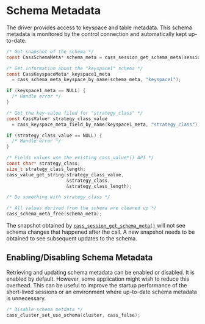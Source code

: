 # Schema Metadata

The driver provides access to keyspace and table metadata. This schema metadata
is monitored by the control connection and automatically kept up-to-date.

```c
/* Get snapshot of the schema */
const CassSchemaMeta* schema_meta = cass_session_get_schema_meta(session);

/* Get information about the "keyspace1" schema */
const CassKeyspaceMeta* keyspace1_meta
  = cass_schema_meta_keyspace_by_name(schema_meta, "keyspace1");

if (keyspace1_meta == NULL) {
  /* Handle error */
}

/* Get the key-value filed for "strategy_class" */
const CassValue* strategy_class_value
  = cass_keyspace_meta_field_by_name(keyspace1_meta, "strategy_class");

if (strategy_class_value == NULL) {
  /* Handle error */
}

/* Fields values use the existing cass_value*() API */
const char* strategy_class;
size_t strategy_class_length;
cass_value_get_string(strategy_class_value,
                      &strategy_class,
                      &strategy_class_length);

/* Do something with strategy_class */

/* All values derived from the schema are cleaned up */
cass_schema_meta_free(schema_meta);
```

The snapshot obtained by [`cass_session_get_schema_meta()`] will not see schema changes
that happened after the call. A new snapshot needs to be obtained to see
subsequent updates to the schema.

## Enabling/Disabling Schema Metadata

Retrieving and updating schema metadata can be enabled or disabled. It is
enabled by default. However, some application might wish to reduce this
overhead. This can be useful to improve the startup performance of the
short-lived sessions or an environment where up-to-date schema metadata is
unnecessary.

```c
/* Disable schema metdata */
cass_cluster_set_use_schema(cluster, cass_false);
```
[`cass_session_get_schema_meta()`]: http://datastax.github.io/cpp-driver/api/CassSession/#cass-session-get-schema-meta
